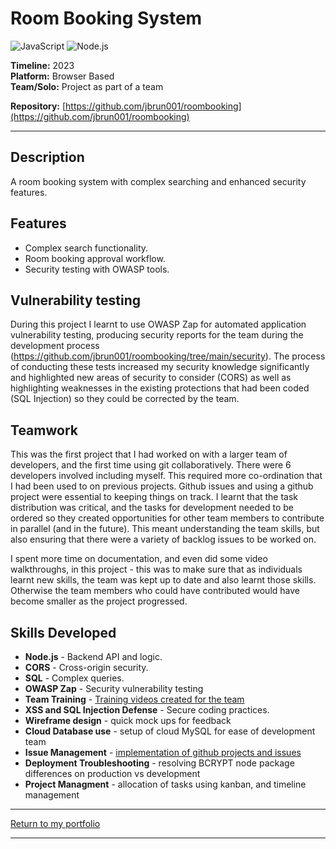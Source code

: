 # Room Booking System 
![JavaScript](https://img.shields.io/badge/JavaScript-%23F7DF1E.svg?style=for-the-badge&logo=javascript&logoColor=white) ![Node.js](https://img.shields.io/badge/Node.js-%23339933.svg?style=for-the-badge&logo=node.js&logoColor=white)

**Timeline:** 2023  
**Platform:** Browser Based  
**Team/Solo:** Project as part of a team

**Repository:** [https://github.com/jbrun001/roombooking](https://github.com/jbrun001/roombooking)

---

## Description
A room booking system with complex searching and enhanced security features.

## Features
- Complex search functionality.
- Room booking approval workflow.  
- Security testing with OWASP tools.

## Vulnerability testing
During this project I learnt to use OWASP Zap for automated application vulnerability testing, producing security reports for the team during the development process (https://github.com/jbrun001/roombooking/tree/main/security). The process of conducting these tests increased my security knowledge significantly and highlighted new areas of security to consider (CORS) as well as highlighting weaknesses in the existing protections that had been coded (SQL Injection) so they could be corrected by the team.

## Teamwork
This was the first project that I had worked on with a larger team of developers, and the first time using git collaboratively. There were 6 developers involved including myself. This required more co-ordination that I had been used to on previous projects. Github issues and using a github project were essential to keeping things on track. I learnt that the task distribution was critical, and the tasks for development needed to be ordered so they created opportunities for other team members to contribute in parallel (and in the future). This meant understanding the team skills, but also ensuring that there were a variety of backlog issues to be worked on.

I spent more time on documentation, and even did some video walkthroughs, in this project - this was to make sure that as individuals learnt new skills, the team was kept up to date and also learnt those skills. Otherwise the team members who could have contributed would have become smaller as the project progressed.

## Skills Developed
- **Node.js** - Backend API and logic.  
- **CORS** - Cross-origin security.  
- **SQL** - Complex queries.  
- **OWASP Zap** - Security vulnerability testing
- **Team Training** - [Training videos created for the team](https://github.com/jbrun001/roombooking/tree/main/dev-team-walkthroughs)
- **XSS and SQL Injection Defense** - Secure coding practices.
- **Wireframe design** - quick mock ups for feedback
- **Cloud Database use** - setup of cloud MySQL for ease of development team
- **Issue Management** - [implementation of github projects and issues](https://github.com/users/jbrun001/projects/1)
- **Deployment Troubleshooting** - resolving BCRYPT node package differences on production vs development
- **Project Managment** - allocation of tasks using kanban, and timeline management

---
[Return to my portfolio](https://jbrun001.github.io/allprojects.html)

---
